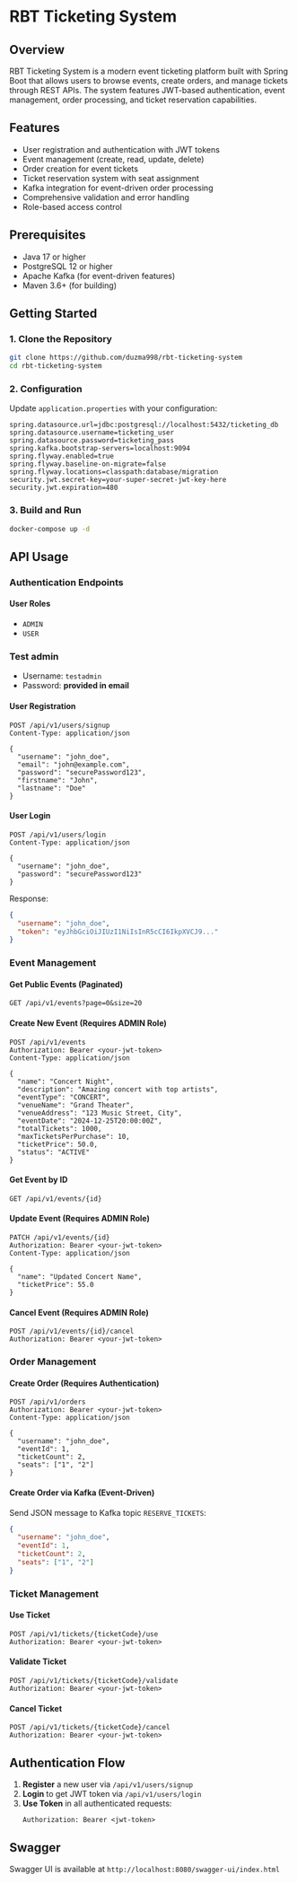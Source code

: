 # RBT Ticketing System

## Overview
RBT Ticketing System is a modern event ticketing platform built with Spring Boot that allows users to browse events, create orders, and manage tickets through REST APIs. The system features JWT-based authentication, event management, order processing, and ticket reservation capabilities.

## Features
- User registration and authentication with JWT tokens
- Event management (create, read, update, delete)
- Order creation for event tickets
- Ticket reservation system with seat assignment
- Kafka integration for event-driven order processing
- Comprehensive validation and error handling
- Role-based access control

## Prerequisites
- Java 17 or higher
- PostgreSQL 12 or higher
- Apache Kafka (for event-driven features)
- Maven 3.6+ (for building)

## Getting Started

### 1. Clone the Repository
```bash
git clone https://github.com/duzma998/rbt-ticketing-system
cd rbt-ticketing-system
```

### 2. Configuration
Update `application.properties` with your configuration:
```properties
spring.datasource.url=jdbc:postgresql://localhost:5432/ticketing_db
spring.datasource.username=ticketing_user
spring.datasource.password=ticketing_pass
spring.kafka.bootstrap-servers=localhost:9094
spring.flyway.enabled=true
spring.flyway.baseline-on-migrate=false
spring.flyway.locations=classpath:database/migration
security.jwt.secret-key=your-super-secret-jwt-key-here
security.jwt.expiration=480
```

### 3. Build and Run
```bash
docker-compose up -d
```

## API Usage

### Authentication Endpoints

#### User Roles
- `ADMIN`
- `USER`

### Test admin
- Username: `testadmin`
- Password: **provided in email**

#### User Registration
```http
POST /api/v1/users/signup
Content-Type: application/json

{
  "username": "john_doe",
  "email": "john@example.com",
  "password": "securePassword123",
  "firstname": "John",
  "lastname": "Doe"
}
```

#### User Login
```http
POST /api/v1/users/login
Content-Type: application/json

{
  "username": "john_doe",
  "password": "securePassword123"
}
```

Response:
```json
{
  "username": "john_doe",
  "token": "eyJhbGciOiJIUzI1NiIsInR5cCI6IkpXVCJ9..."
}
```

### Event Management

#### Get Public Events (Paginated)
```http
GET /api/v1/events?page=0&size=20
```

#### Create New Event (Requires ADMIN Role)
```http
POST /api/v1/events
Authorization: Bearer <your-jwt-token>
Content-Type: application/json

{
  "name": "Concert Night",
  "description": "Amazing concert with top artists",
  "eventType": "CONCERT",
  "venueName": "Grand Theater",
  "venueAddress": "123 Music Street, City",
  "eventDate": "2024-12-25T20:00:00Z",
  "totalTickets": 1000,
  "maxTicketsPerPurchase": 10,
  "ticketPrice": 50.0,
  "status": "ACTIVE"
}
```

#### Get Event by ID
```http
GET /api/v1/events/{id}
```

#### Update Event (Requires ADMIN Role)
```http
PATCH /api/v1/events/{id}
Authorization: Bearer <your-jwt-token>
Content-Type: application/json

{
  "name": "Updated Concert Name",
  "ticketPrice": 55.0
}
```

#### Cancel Event (Requires ADMIN Role)
```http
POST /api/v1/events/{id}/cancel
Authorization: Bearer <your-jwt-token>
```

### Order Management

#### Create Order (Requires Authentication)
```http
POST /api/v1/orders
Authorization: Bearer <your-jwt-token>
Content-Type: application/json

{
  "username": "john_doe",
  "eventId": 1,
  "ticketCount": 2,
  "seats": ["1", "2"]
}
```

#### Create Order via Kafka (Event-Driven)
Send JSON message to Kafka topic `RESERVE_TICKETS`:
```json
{
  "username": "john_doe",
  "eventId": 1,
  "ticketCount": 2,
  "seats": ["1", "2"]
}
```

### Ticket Management

#### Use Ticket
```http
POST /api/v1/tickets/{ticketCode}/use
Authorization: Bearer <your-jwt-token>
```

#### Validate Ticket
```http
POST /api/v1/tickets/{ticketCode}/validate
Authorization: Bearer <your-jwt-token>
```

#### Cancel Ticket
```http
POST /api/v1/tickets/{ticketCode}/cancel
Authorization: Bearer <your-jwt-token>
```

## Authentication Flow

1. **Register** a new user via `/api/v1/users/signup`
2. **Login** to get JWT token via `/api/v1/users/login`
3. **Use Token** in all authenticated requests:
   ```
   Authorization: Bearer <jwt-token>
   ```

## Swagger
Swagger UI is available at `http://localhost:8080/swagger-ui/index.html`